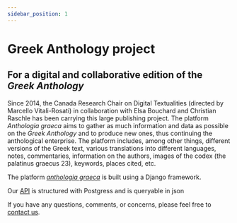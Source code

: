 ```yaml
---
sidebar_position: 1
---
```


# Greek Anthology project
## For a digital and collaborative edition of the *Greek Anthology* 

Since 2014, the Canada Research Chair on Digital Textualities (directed by Marcello Vitali-Rosati) in collaboration with Elsa Bouchard and Christian Raschle has been carrying this large publishing project. The platform *Anthologia graeca* aims to gather as much information and data as possible on the *Greek Anthology* and to produce new ones, thus continuing the anthological enterprise. The platform includes, among other things, different versions of the Greek text, various translations into different languages, notes, commentaries, information on the authors, images of the codex (the palatinus graecus 23), keywords, places cited, etc. 

The platform [*anthologia graeca*](https://anthologiagraeca.org/) is built using a Django framework.  

Our [API](https://anthologiagraeca.org/api/) is structured with Postgress and is queryable in json

If you have any questions, comments, or concerns, please feel free to [contact us](crc.ecrituresnumeriques@gmail.com).